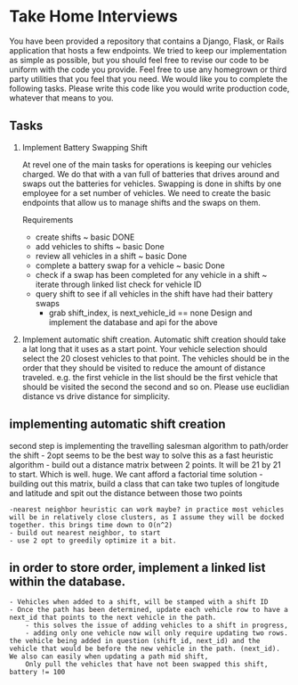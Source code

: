 # Take Home Interviews

You have been provided a repository that contains a Django, Flask, or Rails application that hosts a few endpoints. We tried to keep our implementation as simple as possible, but you should feel free to revise our code to be uniform with the code you provide. Feel free to use any homegrown or third party utilities that you feel that you need. We would like you to complete the following tasks.  Please write this code like you would write production code, whatever that means to you.  

## Tasks

1. Implement Battery Swapping Shift

    At revel one of the main tasks for operations is keeping our vehicles charged.  We do that with a van full of batteries that drives around and swaps out the batteries for vehicles.  Swapping is done in shifts by one employee for a set number of vehicles.  We need to create the basic endpoints that allow us to manage shifts and the swaps on them.

    Requirements

    - create shifts ~ basic DONE
    - add vehicles to shifts ~ basic Done
    - review all vehicles in a shift ~ basic Done
    - complete a battery swap for a vehicle ~ basic Done
    - check if a swap has been completed for any vehicle in a shift ~ iterate through linked list check for vehicle ID
    - query shift to see if all vehicles in the shift have had their battery swaps
        - grab shift_index, is next_vehicle_id == none
    Design and implement the database and api for the above

2. Implement automatic shift creation. Automatic shift creation should take a lat long that it uses as a start point.  Your vehicle selection should select the 20 closest vehicles to that point.  The vehicles should be in the order that they should be visited to reduce the amount of distance traveled. e.g. the first vehicle in the list should be the first vehicle that should be visited the second the second and so on. Please use euclidian distance vs drive distance for simplicity.

## implementing automatic shift creation

second step is implementing the travelling salesman algorithm to path/order the shift
    - 2opt seems to be the best way to solve this as a fast heuristic algorithm
    - build out a distance matrix between 2 points. It will be 21 by 21 to start. Which is well. huge. We cant afford a factorial time solution
    - building out this matrix, build a class that can take two tuples of longitude and latitude and spit out the distance between those two points

    -nearest neighbor heuristic can work maybe? in practice most vehicles will be in relatively close clusters, as I assume they will be docked together. this brings time down to O(n^2)
    - build out nearest neighbor, to start
    - use 2 opt to greedily optimize it a bit.

## in order to store order, implement a linked list within the database.
    - Vehicles when added to a shift, will be stamped with a shift ID
    - Once the path has been determined, update each vehicle row to have a next_id that points to the next vehicle in the path.
        - this solves the issue of adding vehicles to a shift in progress,
        - adding only one vehicle now will only require updating two rows. the vehicle being added in question (shift_id, next_id) and the vehicle that would be before the new vehicle in the path. (next_id). We also can easily when updating a path mid shift,
        Only pull the vehicles that have not been swapped this shift, battery != 100
        